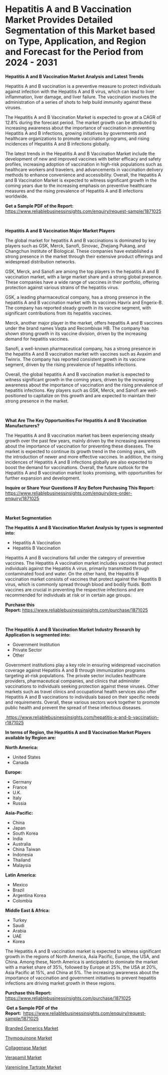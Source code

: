 <p><h1>Hepatitis A and B Vaccination Market Provides Detailed Segmentation of this Market based on Type, Application, and Region and Forecast for the Period from 2024 - 2031</h1></p><p><strong>Hepatitis A and B Vaccination Market Analysis and Latest Trends</strong></p>
<p><p>Hepatitis A and B vaccination is a preventive measure to protect individuals against infection with the Hepatitis A and B virus, which can lead to liver inflammation, liver damage, and liver failure. The vaccination involves the administration of a series of shots to help build immunity against these viruses.</p><p>The Hepatitis A and B Vaccination Market is expected to grow at a CAGR of 12.8% during the forecast period. The market growth can be attributed to increasing awareness about the importance of vaccination in preventing Hepatitis A and B infections, growing initiatives by governments and healthcare organizations to promote vaccination programs, and rising incidences of Hepatitis A and B infections globally.</p><p>The latest trends in the Hepatitis A and B Vaccination Market include the development of new and improved vaccines with better efficacy and safety profiles, increasing adoption of vaccination in high-risk populations such as healthcare workers and travelers, and advancements in vaccination delivery methods to enhance convenience and accessibility. Overall, the Hepatitis A and B Vaccination Market is expected to witness significant growth in the coming years due to the increasing emphasis on preventive healthcare measures and the rising prevalence of Hepatitis A and B infections worldwide.</p></p>
<p><strong>Get a Sample PDF of the Report:&nbsp;</strong> <a href="https://www.reliablebusinessinsights.com/enquiry/request-sample/1871025">https://www.reliablebusinessinsights.com/enquiry/request-sample/1871025</a></p>
<p>&nbsp;</p>
<p><strong>Hepatitis A and B Vaccination Major Market Players</strong></p>
<p><p>The global market for hepatitis A and B vaccinations is dominated by key players such as GSK, Merck, Sanofi, Sinovac, Zhejiang Pukang, and Changchun Institute of Biological. These companies have established a strong presence in the market through their extensive product offerings and widespread distribution networks.</p><p>GSK, Merck, and Sanofi are among the top players in the hepatitis A and B vaccination market, with a large market share and a strong global presence. These companies have a wide range of vaccines in their portfolio, offering protection against various strains of the hepatitis virus.</p><p>GSK, a leading pharmaceutical company, has a strong presence in the hepatitis A and B vaccination market with its vaccines Havrix and Engerix-B. The company has reported steady growth in its vaccine segment, with significant contributions from its hepatitis vaccines.</p><p>Merck, another major player in the market, offers hepatitis A and B vaccines under the brand names Vaqta and Recombivax HB. The company has shown strong growth in its vaccine division, driven by the increasing demand for hepatitis vaccines.</p><p>Sanofi, a well-known pharmaceutical company, has a strong presence in the hepatitis A and B vaccination market with vaccines such as Avaxim and Twinrix. The company has reported consistent growth in its vaccine segment, driven by the rising prevalence of hepatitis infections.</p><p>Overall, the global hepatitis A and B vaccination market is expected to witness significant growth in the coming years, driven by the increasing awareness about the importance of vaccination and the rising prevalence of hepatitis infections. Key players such as GSK, Merck, and Sanofi are well-positioned to capitalize on this growth and are expected to maintain their strong presence in the market.</p></p>
<p>&nbsp;</p>
<p><strong>What Are The Key Opportunities For Hepatitis A and B Vaccination Manufacturers?</strong></p>
<p><p>The Hepatitis A and B vaccination market has been experiencing steady growth over the past few years, mainly driven by the increasing awareness about the importance of vaccination for preventing these diseases. The market is expected to continue its growth trend in the coming years, with the introduction of newer and more effective vaccines. In addition, the rising incidences of Hepatitis A and B infections globally are also expected to boost the demand for vaccinations. Overall, the future outlook for the Hepatitis A and B vaccination market looks promising, with opportunities for further expansion and development.</p></p>
<p><strong>Inquire or Share Your Questions If Any Before Purchasing This Report:</strong> <a href="https://www.reliablebusinessinsights.com/enquiry/pre-order-enquiry/1871025">https://www.reliablebusinessinsights.com/enquiry/pre-order-enquiry/1871025</a></p>
<p>&nbsp;</p>
<p><strong>Market Segmentation</strong></p>
<p><strong>The Hepatitis A and B Vaccination Market Analysis by types is segmented into:</strong></p>
<p><ul><li>Hepatitis A Vaccination</li><li>Hepatitis B Vaccination</li></ul></p>
<p><p>Hepatitis A and B vaccinations fall under the category of preventive vaccines. The Hepatitis A vaccination market includes vaccines that protect individuals against the Hepatitis A virus, primarily transmitted through contaminated food and water. On the other hand, the Hepatitis B vaccination market consists of vaccines that protect against the Hepatitis B virus, which is commonly spread through blood and bodily fluids. Both vaccines are crucial in preventing the respective infections and are recommended for individuals at risk or in certain age groups.</p></p>
<p><strong>Purchase this Report:&nbsp;</strong><a href="https://www.reliablebusinessinsights.com/purchase/1871025">https://www.reliablebusinessinsights.com/purchase/1871025</a></p>
<p>&nbsp;</p>
<p><strong>The Hepatitis A and B Vaccination Market Industry Research by Application is segmented into:</strong></p>
<p><ul><li>Government Institution</li><li>Private Sector</li><li>Other</li></ul></p>
<p><p>Government institutions play a key role in ensuring widespread vaccination coverage against Hepatitis A and B through immunization programs targeting at-risk populations. The private sector includes healthcare providers, pharmaceutical companies, and clinics that administer vaccinations to individuals seeking protection against these viruses. Other markets such as travel clinics and occupational health services also offer Hepatitis A and B vaccinations to individuals based on their specific needs and requirements. Overall, these various sectors work together to promote public health and prevent the spread of these infectious diseases.</p></p>
<p><a href="https://www.reliablebusinessinsights.com/hepatitis-a-and-b-vaccination-r1871025">&nbsp;https://www.reliablebusinessinsights.com/hepatitis-a-and-b-vaccination-r1871025</a></p>
<p><strong>In terms of Region, the Hepatitis A and B Vaccination Market Players available by Region are:</strong></p>
<p>
    <p> <strong> North America: </strong>
        <ul>
            <li>United States</li>
            <li>Canada</li>
        </ul>
        </p> 
    <p> <strong> Europe: </strong>
        <ul>
            <li>Germany</li>
            <li>France</li>
            <li>U.K.</li>
            <li>Italy</li>
            <li>Russia</li>
        </ul>
        </p> 
    <p> <strong> Asia-Pacific: </strong>
        <ul>
            <li>China</li>
            <li>Japan</li>
            <li>South Korea</li>
            <li>India</li>
            <li>Australia</li>
            <li>China Taiwan</li>
            <li>Indonesia</li>
            <li>Thailand</li>
            <li>Malaysia</li>
        </ul>
        </p> 
    <p> <strong> Latin America: </strong>
        <ul>
            <li>Mexico</li>
            <li>Brazil</li>
            <li>Argentina Korea</li>
            <li>Colombia</li>
        </ul>
        </p> 
    <p> <strong> Middle East & Africa: </strong>
        <ul>
            <li>Turkey</li>
            <li>Saudi</li>
            <li>Arabia</li>
            <li>UAE</li>
            <li>Korea</li>
        </ul>
    </p>
    </p>
<p><p>The Hepatitis A and B vaccination market is expected to witness significant growth in the regions of North America, Asia Pacific, Europe, the USA, and China. Among these, North America is anticipated to dominate the market with a market share of 35%, followed by Europe at 25%, the USA at 20%, Asia Pacific at 15%, and China at 5%. The increasing awareness about the importance of vaccination and government initiatives to prevent hepatitis infections are driving market growth in these regions.</p></p>
<p><strong>Purchase this Report: </strong><a href="https://www.reliablebusinessinsights.com/purchase/1871025">https://www.reliablebusinessinsights.com/purchase/1871025</a></p>
<p>&nbsp;<strong>Get a Sample PDF of the Report:&nbsp;&nbsp;</strong><a href="https://www.reliablebusinessinsights.com/enquiry/request-sample/1871025">https://www.reliablebusinessinsights.com/enquiry/request-sample/1871025</a></p>
<p><strong></strong></p>
<p><p><a href="https://github.com/JosephWillisbXXgf/Market-Research-Report-List-1/blob/main/branded-generics-market.md">Branded Generics Market</a></p><p><a href="https://github.com/nathandecarvalho/Market-Research-Report-List-4/blob/main/thymoquinone-market.md">Thymoquinone Market</a></p><p><a href="https://github.com/RichRobinson5/Market-Research-Report-List-6/blob/main/collagenase-market.md">Collagenase Market</a></p><p><a href="https://github.com/gdfhhhj/Market-Research-Report-List-6/blob/main/verapamil-market.md">Verapamil Market</a></p><p><a href="https://github.com/julyju69/Market-Research-Report-List-4/blob/main/varenicline-tartrate-market.md">Varenicline Tartrate Market</a></p></p>